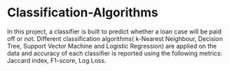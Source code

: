 # Classification-Algorithms
In this project,  a classifier is built to predict whether a loan case will be paid off or not. Different classification algorithms( k-Nearest Neighbour, Decision Tree, Support Vector Machine and Logistic Regression) are applied on the data and accuracy of each classifier is reported using the following metrics: Jaccard index, F1-score, Log Loss.

